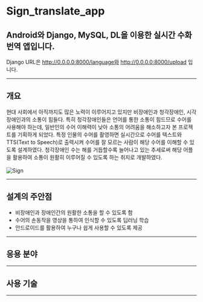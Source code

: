 # Sign_translate_app

## Android와 Django, MySQL, DL을 이용한 실시간 수화 번역 앱입니다.

Django URL은 http://0.0.0.0:8000/language와 http://0.0.0.0:8000/upload 입니다.
***
## 개요
  현대 사회에서 아직까지도 많은 노력이 이루어지고 있지만 비장애인과 청각장애인, 시각장애인과의 소통이 힘들다. 특히 청각장애인들은 언어를 통한 소통이 힘드므로 수어를 사용해야 하는데, 일반인의 수어 이해력이 낮아 소통의 어려움을 해소하고자 본 프로젝트를 기획하게 되었다. 특정 인물의 수어를 촬영하면 실시간으로 수어를 텍스트와 TTS(Text to Speech)로 출력시켜 수어를 잘 모르는 사람이 해당 수어를 이해할 수 있도록 설계하였다. 청각장애인 수는 해를 거듭할수록 늘어나고 있는 추세로써 해당 어플을 활용하여 소통이 원활히 이루어질 수 있도록 하는 취지로 개발하였다.
<br/>
<br/>
![Sign](https://user-images.githubusercontent.com/46741844/139357577-8ae6079d-a214-493e-b8ff-a2edc1713f7e.jpg)
***
## 설계의 주안점
 - 비장애인과 장애인간의 원활한 소통을 할 수 있도록 함
 - 수어의 손동작을 영상을 통하여 인식할 수 있도록 딥러닝 학습
 - 안드로이드를 활용하여 누구나 쉽게 사용할 수 있도록 제공
***
## 응용 분야
***
## 사용 기술
***
## 
